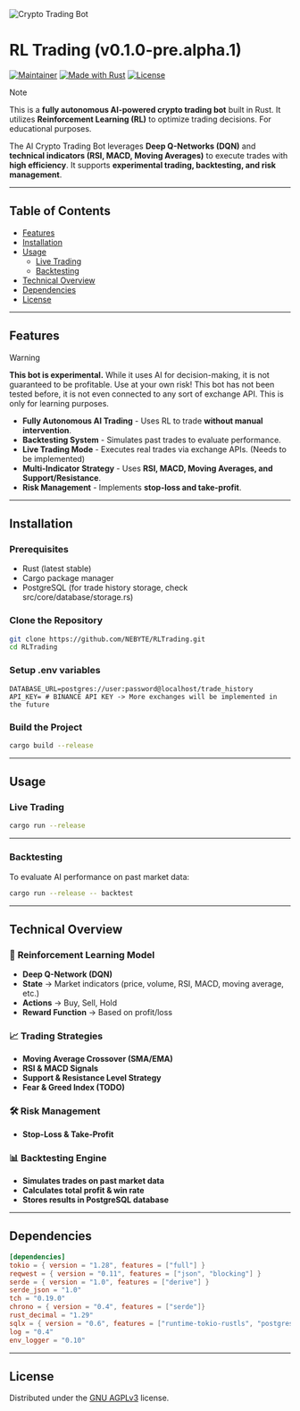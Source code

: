 <img src="https://l7mozmkiwy.ufs.sh/f/HKemhjN71TyOBDSBjRYWE0OaYPF9Vq4jUDItmN6JuXrkiTAe" alt="Crypto Trading Bot">

# RL Trading (v0.1.0-pre.alpha.1)

[![Maintainer](https://img.shields.io/badge/maintainer-rustyspottedcatt-blue)](https://github.com/carlos-crypto)
[![Made with Rust](https://img.shields.io/badge/Made%20with-Rust-1f425f.svg)](https://www.rust-lang.org/)
[![License](https://img.shields.io/badge/License-GNU_AGPLv3-blue)](https://choosealicense.com/licenses/agpl-3.0/)

> [!NOTE]
> This is a **fully autonomous AI-powered crypto trading bot** built in Rust. It utilizes **Reinforcement Learning (RL)** to optimize trading decisions. For educational purposes.

The AI Crypto Trading Bot leverages **Deep Q-Networks (DQN)** and **technical indicators (RSI, MACD, Moving Averages)** to execute trades with **high efficiency**. It supports **experimental trading, backtesting, and risk management**.

---

## Table of Contents

- [Features](#features)
- [Installation](#installation)
- [Usage](#usage)
  - [Live Trading](#live-trading)
  - [Backtesting](#backtesting)
- [Technical Overview](#technical-overview)
- [Dependencies](#dependencies)
- [License](#license)

---

## Features

> [!WARNING]
> **This bot is experimental.** While it uses AI for decision-making, it is not guaranteed to be profitable. Use at your own risk!
> This bot has not been tested before, it is not even connected to any sort of exchange API. This is only for learning purposes.

- **Fully Autonomous AI Trading** - Uses RL to trade **without manual intervention**.
- **Backtesting System** - Simulates past trades to evaluate performance.
- **Live Trading Mode** - Executes real trades via exchange APIs. (Needs to be implemented)
- **Multi-Indicator Strategy** - Uses **RSI, MACD, Moving Averages, and Support/Resistance**.
- **Risk Management** - Implements **stop-loss and take-profit**.

---

## Installation

### Prerequisites

- Rust (latest stable)
- Cargo package manager
- PostgreSQL (for trade history storage, check src/core/database/storage.rs)

### Clone the Repository

```sh
git clone https://github.com/NEBYTE/RLTrading.git
cd RLTrading
```

### Setup .env variables

```env
DATABASE_URL=postgres://user:password@localhost/trade_history
API_KEY= # BINANCE API KEY -> More exchanges will be implemented in the future
```

### Build the Project

```sh
cargo build --release
```

---

## Usage

### Live Trading

```sh
cargo run --release
```

---

### Backtesting

To evaluate AI performance on past market data:

```sh
cargo run --release -- backtest
```

---

## Technical Overview

### 🏦 **Reinforcement Learning Model**
- **Deep Q-Network (DQN)**
- **State** → Market indicators (price, volume, RSI, MACD, moving average, etc.)
- **Actions** → Buy, Sell, Hold
- **Reward Function** → Based on profit/loss

### 📈 **Trading Strategies**
- **Moving Average Crossover (SMA/EMA)**
- **RSI & MACD Signals**
- **Support & Resistance Level Strategy**
- **Fear & Greed Index (TODO)**

### 🛠 **Risk Management**
- **Stop-Loss & Take-Profit**

### 📊 **Backtesting Engine**
- **Simulates trades on past market data**
- **Calculates total profit & win rate**
- **Stores results in PostgreSQL database**

---

## Dependencies

```toml
[dependencies]
tokio = { version = "1.28", features = ["full"] }
reqwest = { version = "0.11", features = ["json", "blocking"] }
serde = { version = "1.0", features = ["derive"] }
serde_json = "1.0"
tch = "0.19.0"
chrono = { version = "0.4", features = ["serde"]}
rust_decimal = "1.29"
sqlx = { version = "0.6", features = ["runtime-tokio-rustls", "postgres", "macros"] }
log = "0.4"
env_logger = "0.10"
```

---

## License

Distributed under the [GNU AGPLv3](https://choosealicense.com/licenses/agpl-3.0/) license.